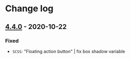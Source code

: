 # Change log

## [4.4.0](https://github.com/cake-hub/web-css_framework/tree/v4.4.0) - 2020-10-22

### Fixed

* `SCSS`: "Floating action button" | fix box shadow variable
